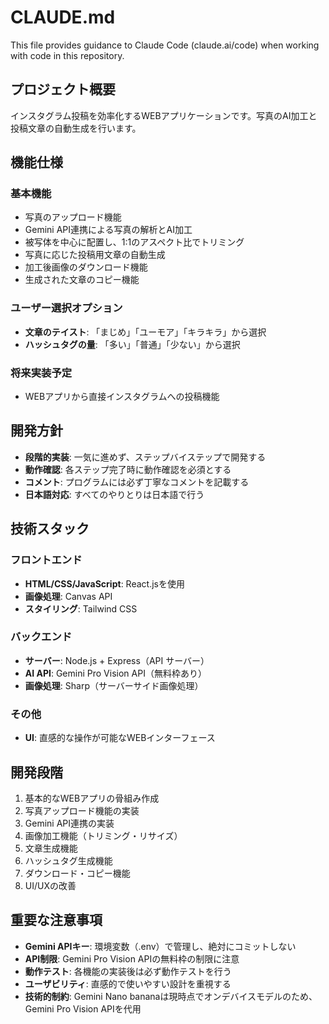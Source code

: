 # CLAUDE.md

This file provides guidance to Claude Code (claude.ai/code) when working with code in this repository.

## プロジェクト概要

インスタグラム投稿を効率化するWEBアプリケーションです。写真のAI加工と投稿文章の自動生成を行います。

## 機能仕様

### 基本機能
- 写真のアップロード機能
- Gemini API連携による写真の解析とAI加工
- 被写体を中心に配置し、1:1のアスペクト比でトリミング
- 写真に応じた投稿用文章の自動生成
- 加工後画像のダウンロード機能
- 生成された文章のコピー機能

### ユーザー選択オプション
- **文章のテイスト**: 「まじめ」「ユーモア」「キラキラ」から選択
- **ハッシュタグの量**: 「多い」「普通」「少ない」から選択

### 将来実装予定
- WEBアプリから直接インスタグラムへの投稿機能

## 開発方針

- **段階的実装**: 一気に進めず、ステップバイステップで開発する
- **動作確認**: 各ステップ完了時に動作確認を必須とする
- **コメント**: プログラムには必ず丁寧なコメントを記載する
- **日本語対応**: すべてのやりとりは日本語で行う

## 技術スタック

### フロントエンド
- **HTML/CSS/JavaScript**: React.jsを使用
- **画像処理**: Canvas API
- **スタイリング**: Tailwind CSS

### バックエンド
- **サーバー**: Node.js + Express（API サーバー）
- **AI API**: Gemini Pro Vision API（無料枠あり）
- **画像処理**: Sharp（サーバーサイド画像処理）

### その他
- **UI**: 直感的な操作が可能なWEBインターフェース

## 開発段階

1. 基本的なWEBアプリの骨組み作成
2. 写真アップロード機能の実装
3. Gemini API連携の実装
4. 画像加工機能（トリミング・リサイズ）
5. 文章生成機能
6. ハッシュタグ生成機能
7. ダウンロード・コピー機能
8. UI/UXの改善

## 重要な注意事項

- **Gemini APIキー**: 環境変数（.env）で管理し、絶対にコミットしない
- **API制限**: Gemini Pro Vision APIの無料枠の制限に注意
- **動作テスト**: 各機能の実装後は必ず動作テストを行う
- **ユーザビリティ**: 直感的で使いやすい設計を重視する
- **技術的制約**: Gemini Nano bananaは現時点でオンデバイスモデルのため、Gemini Pro Vision APIを代用